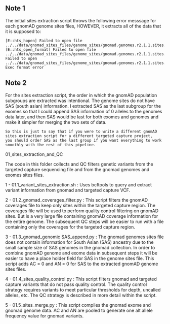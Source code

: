 ## Note 1
The initial sites extraction script throws the following error messsage for each gnomAD genome sites files, HOWEVER, it extracts all
    of the data that it is supposed to:

    [E::hts_hopen] Failed to open file ../../data/gnomad_sites_files/genome_sites/gnomad.genomes.r2.1.1.sites.11.vcf.bgz.tbi
    [E::hts_open_format] Failed to open file ../../data/gnomad_sites_files/genome_sites/gnomad.genomes.r2.1.1.sites.11.vcf.bgz.tbi
    Failed to open ../../data/gnomad_sites_files/genome_sites/gnomad.genomes.r2.1.1.sites.11.vcf.bgz.tbi: Exec format error

## Note 2
For the sites extraction script, the order in which the gnomAD population subgroups are extracted was intentional. The genome sites
    do not have SAS (south asian) information. I extracted SAS as the last subgroup for the exomes so that I could append SAS information of 
	0 alleles to the genomes data later, and then SAS would be last for both exomes and genomes and make it simpler for merging the two sets
	of data.
	
	So this is just to say that if you were to write a different gnomAD sites extraction script for a different targeted capture project,
	you should order SAS as the last group if you want everything to work smoothly with the rest of this pipeline.


01_sites_extraction_and_QC

The code in this folder collects and QC filters genetic variants from the targeted capture sequencing file and from the gnomad genomes and exomes
sites files. 

1 - 01.1_variant_sites_extraction.sh :  Uses bcftools to query and extract variant information from gnomad and targeted capture VCF.

2 - 01.2_gnomad_coverages_filter.py : This script filters the gnomAD coverages file to keep only sites within the targeted capture
    region.  The coverages file will be used to perform quality control filtering on gnomAD sites.  But is a very large file containing
	gnomAD coverage information for the entire genome.  The subsequent QC steps will be easier to run with a file containing only
	the coverages for the targeted capture region.

3 - 01.3_gnomad_genomic SAS_append.py : The gnomad genomes sites file does not contain information for South Asian (SAS) ancestry 
    due to the small sample size of SAS genomes in the gnomad collection.  In order to combine gnomAD genome and exome data in 
	subsequent steps it will be easier to have a place holder field for SAS in the genome sites file.  This script adds AC = 0 and 
	AN = 0 for SAS to the extracted gnomAD genome sites files. 
	
4 - 01.4_sites_quality_control.py : This script filters gnomad and targeted capture variants that do not pass quality control. 
    The quality control strategy requires variants to meet particular thresholds for depth, uncalled alleles, etc. The QC 
	strategy is described in more detail within the script.

5 - 01.5_sites_merge.py : This script compiles the gnomad exome and gnomad genome data.  AC and AN are pooled to generate 
    one alt allele frequency value for gnomad variants. 
